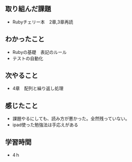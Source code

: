 ## 取り組んだ課題
- Rubyチェリー本　2章,3章再読

## わかったこと
- Rubyの基礎　表記のルール
- テストの自動化

## 次やること
- 4章　配列と繰り返し処理

## 感じたこと
- 課題やるにしても、読み方が悪かった。全然残っていない。
- ipad使った勉強法は手応えがある

## 学習時間
- 4ｈ
